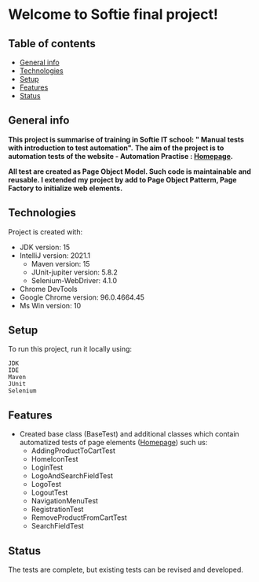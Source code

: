 # Welcome to Softie final project!


##  Table of contents
* [General info](#general-info)
* [Technologies](#technologies)
* [Setup](#setup)
* [Features](#features)
* [Status](#status)

## General info



 **This project is summarise of training in Softie IT school: " Manual tests with introduction to test automation".**
 **The aim of the project is to automation tests of the website - Automation Practise :  [Homepage](http://automationpractice.com/).**

 **All test are created as Page Object Model. Such code is maintainable and reusable. I extended my project by add to Page Object Patterm, Page Factory to initialize web elements.**



## Technologies
Project is created with:
* JDK version: 15
* IntelliJ version: 2021.1
    * Maven version: 15
    * JUnit-jupiter version: 5.8.2
    * Selenium-WebDriver: 4.1.0
* Chrome DevTools
* Google Chrome version: 96.0.4664.45
* Ms Win version: 10



## Setup
To run this project, run it locally using:

```
JDK 
IDE
Maven
JUnit
Selenium
```
## Features

* Created base class (BaseTest) and additional classes which contain automatized tests of page elements ([Homepage](http://automationpractice.com/))  such us:
    * AddingProductToCartTest
    * HomeIconTest
    * LoginTest
    * LogoAndSearchFieldTest
    * LogoTest
    * LogoutTest
    * NavigationMenuTest
    * RegistrationTest
    * RemoveProductFromCartTest
    * SearchFieldTest
    


## Status

The tests are complete, but existing tests can be revised and developed.


